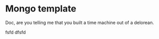 # Mongo template

Doc, are you telling me that you built a time machine out of a delorean.


fsfd
dfsfd
